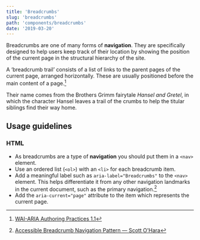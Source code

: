 ```yaml
---
title: 'Breadcrumbs'
slug: 'breadcrumbs'
path: 'components/breadcrumbs'
date: '2019-03-20'
---
```


Breadcrumbs are one of many forms of **navigation**. They are specifically designed to help users keep track of their location by showing the position of the current page in the structural hierarchy of the site.

A ‘breadcrumb trail’ consists of a list of links to the parent pages of the current page, arranged horizontally. These are usually positioned before the main content of a page.[^1]

Their name comes from the Brothers Grimm fairytale _Hansel and Gretel_, in which the character Hansel leaves a trail of the crumbs to help the titular siblings find their way home.

## Usage guidelines

### HTML

- As breadcrumbs are a type of **navigation** you should put them in a `<nav>` element.
- Use an ordered list (`<ol>`) with an `<li>` for each breadcrumb item.
- Add a meaningful label such as `aria-label="Breadcrumbs"` to the `<nav>` element. This helps differentiate it from any other navigation landmarks in the current document, such as the primary navigation.[^2]
- Add the `aria-current="page"` attribute to the item which represents the current page.

[^1]: [WAI-ARIA Authoring Practices 1.1](https://www.w3.org/TR/wai-aria-practices-1.1/#breadcrumb)
[^2]: [Accessible Breadcrumb Navigation Pattern — Scott O'Hara](https://scottaohara.github.io/a11y_breadcrumbs/)
